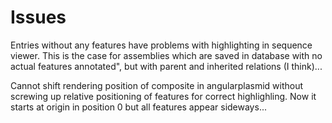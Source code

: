 # Issues

Entries without any features have problems with highlighting in sequence viewer. This is the case for assemblies which are saved in database with no actual features annotated", but with parent and inherited relations (I think)...

Cannot shift rendering position of composite in angularplasmid without screwing up relative positioning of features for correct highlighling. Now it starts at origin in position 0 but all features appear sideways...
